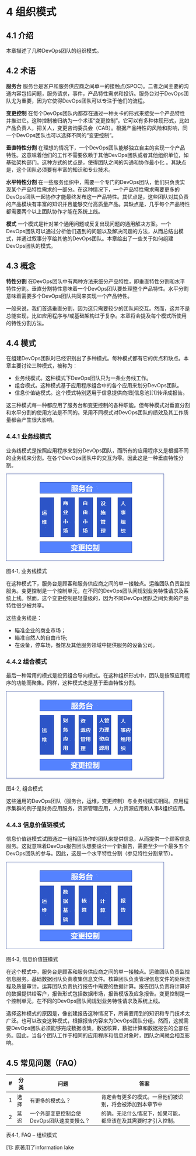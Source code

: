 # 4 组织模式

## 4.1 介绍
本章描述了几种DevOps团队的组织模式。

## 4.2 术语
**服务台**
服务台是客户和服务供应商之间单一的接触点(SPOC)。二者之间主要的沟通内容包括问题，服务请求，事件，产品特性需求和投诉。服务台对于DevOps团队尤为重要，因为它使得DevOps团队可以专注于他们的流程。

**变更控制**
在每个DevOps团队内都存在通过一种关卡的形式来接受一个产品特性并推进它。这种控制被归纳为一个术语“变更控制”。它可以有多种体现形式，比如产品负责人，把关人，变更咨询委员会（CAB）。根据产品特性的风险和影响，同一个DevOps团队也可以选择不同的“变更控制”。

**垂直特性分割**
在理想的情况下，一个DevOps团队能够独立自主的实现一个产品特性。这意味着他们的工作不需要依赖于其他DevOps团队或者其他组织单位，如基础架构部门。这种方式的优点是，使得团队之间的沟通和协作最小化 。其缺点是，这个团队必须要有丰富的知识和专业技术。

**水平特性分割**
在一些服务组织中，需要一个专门的DevOps团队，他们只负责实现某个产品特性需求的一部分。在这种情况下，一个产品特性需求需要更多的DevOps团队一起协作才能最终发布这一产品特性。其优点是，这些团队对其负责的产品模块有丰富的知识并且能够交付高质量产品。其缺点是，几乎每个产品特性都需要两个以上团队协作才能在系统上线。

**模式**
一个模式是针对某个通用问题或反复出现问题的通用解决方案。[]()一个DevOps团队可以通过分析他们遇到的问题以及解决问题的方法，从而总结出模式，并通过叙事分享给其他的DevOps团队。本章给出了一些关于如何组建DevOps团队的模式。

## 4.3  概念
**特性分割**
在DevOps团队中有两种方法来细分产品特性，即垂直特性分割和水平特性分割。垂直分割特性意味着一个DevOps团队要处理整个产品特性。水平分割意味着需要多个DevOps团队共同来实现一个产品特性。

一般来说，我们首选垂直分割，因为这只需要较少的团队间交互。然而，这并不是总能实现，比如应用程序与/或基础架构过于复杂。本章将会提及每个模式所使用的特性分割方法。

## 4.4 模式
在组建DevOps团队时已经识别出了多种模式。每种模式都有它的优点和缺点。本章主要讨论三种模式，被称为：
*  业务线模式。这种模式下DevOps团队只为一条业务线工作。
*  组合模式。这种模式基于应用程序组合中的各个应用来划分DevOps团队。
*  信息价值链模式。这个模式特别适用于信息提供商把[信息池][1]转译成报告。

这三种模式每一种都应用了服务台和变更控制的各种职能。但每种模式对垂直分割和水平分割的使用方法是不同的。采用不同模式对DevOps团队的绩效及其工作质量都会产生很大影响。

### 4.4.1 业务线模式
业务线模式是按照应用程序来划分DevOps团队，而所有的应用程序又是根据不同的业务线来分割。在各个DevOps团队中的交互为零。因此这是一种垂直特性分割。  

![img](./pics/Chapter_4_cn/clip_image001_cn.png)  

图4‑1, 业务线模式  


在这种模式下，服务台是顾客和服务供应商之间的单一接触点。运维团队负责监控服务。变更控制是一个控制单元，在不同的DevOps团队间规划业务特性请求及系统上线。然而，这个变更控制是轻量级的，因为不同DevOps团队之间负责的产品特性很少被共享。

这些业务线是：
*  瞄准企业的商业市场；
*  瞄准自然人的自由市场;
*  在设备，停车场，餐馆及其他服务领域中提供服务的设备公司。

### 4.4.2 组合模式
最后一种常用的模式是投资组合导向模式。在这种组织形式中，团队是按照应用程序的功能而聚集。同样，这种模式也是基于垂直特性分割。  

![img](./pics/Chapter_4_cn/clip_image002_cn.png)  

图4‑2, 组合模式  


这些通用的DevOps团队（服务台，运维，变更控制）与业务线模式相同。应用程序集群的例子是财务应用服务，资源管理应用，人力资源应用和人事&组织应用。

### 4.4.3 信息价值链模式  
信息价值链模式试图通过一组相互协作的团队来提供信息，从而提供一个顾客信息服务。这就意味着DevOps报告团队想要设计一个新报告，需要至少一个最多五个DevOps团队的参与。因此，这是一个水平特性分割（参见特性分割章节）。  

![img](./pics/Chapter_4_cn/clip_image003_cn.png)  

图4‑3, 信息价值链模式  


在这个模式中，服务台是顾客和服务供应商之间的单一接触点。运维团队负责监控信息服务。基础数据团队负责收集信息文件。核算团队负责管理信息文件的处理流程及质量审计。运算团队负责执行报告中需要的数据计算。报告团队负责将计算好的数据提供给客户，报告形式包括数据市场，报告模版及应急报告。变更控制是一个控制单元，在不同的DevOps团队间规划业务特性请求及系统上线。

选择这种模式的原因是，像创建报告这种情况下，所需要用到的知识和专门技术太广泛。也可以改变这种模式，根据报告内容来为DevOps团队分组。然而，这就需要DevOps团队必须能够完成数据收集，数据核算，数据计算和数据报告的全部任务。因此，当各个团队工作于相同的应用程序和信息对象时，团队之间就会相互影响。

## 4.5 常见问题（FAQ）

| **#** | **分类** | **问题**                              | **答案**                                                 |
| ----- | ---------------- | ------------------------------------------ | ------------------------------------------------------------ |
| 1     | 选择             | 有更多的模式么？                       | 肯定会有更多的模式。一旦他们被识别，将会被添加到本章节中 |
| 2     | 延迟             | 一个外部变更控制会使DevOps团队速度变慢么？ | 的确。无论什么情况下，如果可能，都应该在及其需要时才引入控制。 |
表4‑1, FAQ – 组织模式

[1]: 原著用了information lake
